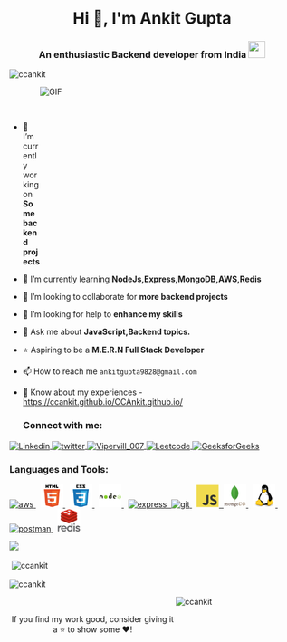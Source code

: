 <h1 align="center">Hi 👋, I'm Ankit Gupta</h1>
<h3 align="center">An enthusiastic Backend developer from India <img src="https://emojipedia-us.s3.dualstack.us-west-1.amazonaws.com/thumbs/120/apple/285/man-technologist_1f468-200d-1f4bb.png" width="30" height = "30"></h3>
<p align="left"> <img src="https://komarev.com/ghpvc/?username=ccankit&label=Profile%20views&color=0e75b6&style=flat"
        alt="ccankit" /> </p>
<img align="right" alt="GIF"
    src="https://camo.githubusercontent.com/e4a569755580f96dce0e6d65bc761e0d9aef0fecae524ec73a1b0be60fc934fa/68747470733a2f2f7777772e6d79676f2e67652f75706c6f6164732f626c6f672f313538343032333739352e6a7067" width="450"
    height="300" /> <br />
<p>&nbsp;<br /></p>

- 🔭 I’m currently working on **Some backend projects** <br>
- 🌱 I’m currently learning **NodeJs,Express,MongoDB,AWS,Redis** <br>
- 👯 I’m looking to collaborate for **more backend projects** <br>
- 🤝 I’m looking for help to **enhance my skills** <br>
- 💬 Ask me about **JavaScript,Backend topics.** <br>
- ⭐ Aspiring to be a **M.E.R.N Full Stack Developer** <br>
- 📫 How to reach me `ankitgupta9828@gmail.com` <br>
- 📄 Know about my experiences - https://ccankit.github.io/CCAnkit.github.io/


    <h3><span>Connect with me:</span> </h3>
<p align="left" target="_blank">
        <a target = '_blank' href="https://www.linkedin.com/in/ankit-gupta-7a8038a5" >
            <img alt=" Linkedin" align="center" src="https://cliply.co/wp-content/uploads/2021/02/372102050_LINKEDIN_ICON_TRANSPARENT_1080.gif" width="5.5%" height="5.5%" target="_blank">
        <a />
        <a href="https://twitter.com/ankitgupta9828" >
            <img alt=" twitter" align="center" src="https://aloharag-hi-ny-jp.typepad.com/.a/6a0120a6c95938970b0148c785497f970c-580wi" width="70" height="60" target="_blank">
        <a />
        <a href="https://instagram.com/vipervill_007" target="blank">
            <img alt="Vipervill_007" align="center" src="https://raw.githubusercontent.com/rahuldkjain/github-profile-readme-generator/master/src/images/icons/Social/instagram.svg"  height="30" width="40" />
        </a>
        <a href="https://www.leetcode.com/ankitgupta9828" target="blank">
            <img align="center" alt=" Leetcode"
            src="https://raw.githubusercontent.com/rahuldkjain/github-profile-readme-generator/master/src/images/icons/Social/leet-code.svg" alt="ankitgupta9828" height="30" width="40" />
        </a>
        <a href="https://auth.geeksforgeeks.org/user/ankitgupta9828" target="blank">
            <img align="center" alt=" GeeksforGeeks"
            src="https://raw.githubusercontent.com/rahuldkjain/github-profile-readme-generator/master/src/images/icons/Social/geeks-for-geeks.svg" alt="ankitgupta9828" height="30" width="40" />
        </a>
</p>
</p>
<h3 align="left">Languages and Tools:</h3>
<p align="left"> 
<a href="https://aws.amazon.com" target="_blank" rel="noreferrer"> 
    <img src="https://www.consoleconnect.com/wp-content/uploads/2019/07/amazon-web-services-cloud.svg" alt="aws" width="40" height="40" /> 
</a> &nbsp; 
<a href="https://www.w3schools.com/css/" target="_blank" rel="noreferrer"> 
    <img src="https://raw.githubusercontent.com/devicons/devicon/master/icons/html5/html5-original-wordmark.svg" alt="html5" width="40" height="40" /> 
</a>&nbsp; 
<a href="https://developer.mozilla.org/en-US/docs/Web/JavaScript" target="_blank" rel="noreferrer"> 
    <img src="https://raw.githubusercontent.com/devicons/devicon/master/icons/css3/css3-original-wordmark.svg" alt="css3" width="40" height="40" /> 
</a>&nbsp; 
<a href="https://nodejs.org" target="_blank" rel="noreferrer">
    <img src="https://raw.githubusercontent.com/devicons/devicon/master/icons/nodejs/nodejs-original-wordmark.svg" alt="nodejs" width="40" height="40" />
</a>&nbsp; 
<a href="https://expressjs.com" target="_blank" rel="noreferrer">
    <img src="https://www.resourcifi.com/wp-content/themes/resourcifi-child/img/express-min.png" alt="express" width="60" height="40" />&nbsp; 
</a> 
<a href="https://git-scm.com/" target="_blank" rel="noreferrer"> 
    <img src="https://www.vectorlogo.zone/logos/git-scm/git-scm-icon.svg" alt="git" width="40" height="40" /> 
</a>&nbsp; 
<a href="https://www.w3.org/html/" target="_blank" rel="noreferrer"> 
    <img src="https://raw.githubusercontent.com/devicons/devicon/master/icons/javascript/javascript-original.svg" alt="javascript" width="40" height="40" />&nbsp; 
</a> 
<a href="https://www.mongodb.com/" target="_blank" rel="noreferrer"> 
    <img src="https://raw.githubusercontent.com/devicons/devicon/master/icons/mongodb/mongodb-original-wordmark.svg" alt="mongodb" width="40" height="40" /> 
</a>&nbsp; 
<a href="https://www.linux.org/" target="_blank" rel="noreferrer">
        <img src="https://raw.githubusercontent.com/devicons/devicon/master/icons/linux/linux-original.svg" alt="linux" width="40" height="40" />
</a>&nbsp; 
<a href="https://postman.com" target="_blank" rel="noreferrer">
        <img src="https://www.vectorlogo.zone/logos/getpostman/getpostman-icon.svg" alt="postman" width="40" height="40" /> 
</a>&nbsp; 
<a href="https://redis.io" target="_blank" rel="noreferrer"> 
    <img src="https://raw.githubusercontent.com/devicons/devicon/master/icons/redis/redis-original-wordmark.svg" alt="redis" width="40" height="40" /> 
</a> </p>
            
<p align="left">
  <a href="https://www.codewars.com/users/CCAnkit">
    <img src="https://www.codewars.com/users/CCAnkit/badges/small" />
  </a>
</p>  
<p>&nbsp;<img align="center" src="https://github-readme-stats.vercel.app/api?username=ccankit&show_icons=true&locale=en" alt="ccankit" /></p>
<p><img align="center" src="https://github-readme-streak-stats.herokuapp.com/?user=ccankit&" alt="ccankit" /></p>
<p><a href="https://www.buymeacoffee.com/ccankit"> <img align="right" src="https://cdn.buymeacoffee.com/buttons/v2/default-yellow.png" height="50" width="210" alt="ccankit" /></a></p><br>
<p align="center" > If you find my work good, consider giving it a ⭐ to show some ❤️!</p>
